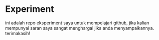 # Experiment
ini adalah repo eksperiment saya untuk mempelajari github, jika kalian mempunyai saran saya sangat menghargai jika anda menyampaikannya. terimakasih!
